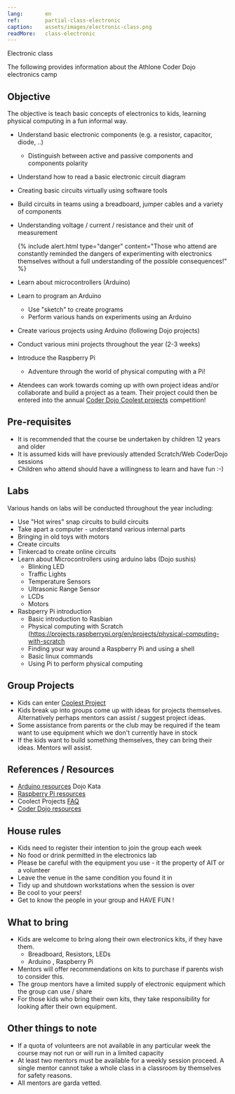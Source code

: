 ```yaml
---
lang:       en
ref:        partial-class-electronic
caption:    assets/images/electronic-class.png
readMore:   class-electronic
---
```


Electronic class

The following provides information about the Athlone Coder Dojo electronics camp

## Objective

The objective is teach basic concepts of electronics to kids, learning physical computing in a fun informal way.
- Understand basic electronic components (e.g. a resistor, capacitor, diode, ..)
    - Distinguish between active and passive components and components polarity
- Understand how to read a basic electronic circuit diagram
- Creating basic circuits virtually using software tools
- Build circuits in teams using a breadboard, jumper cables and a variety of components
- Understanding voltage / current / resistance and their unit of measurement

  {% include alert.html
    type="danger"
    content="Those who attend are constantly reminded the dangers of experimenting with electronics
                     themselves without a full understanding of the possible consequences!"
  %}
    
- Learn about microcontrollers (Arduino)
- Learn to program an Arduino
   * Use "sketch" to create programs
   * Perform various hands on experiments using an Arduino
- Create various projects using Arduino (following Dojo projects)
- Conduct various mini projects throughout the year (2-3 weeks)
- Introduce the Raspberry Pi
   * Adventure through the world of physical computing with a Pi!
- Atendees can work towards coming up with own project ideas and/or collaborate and build a project as a team. Their project could then be entered into the annual [Coder Dojo Coolest projects](https://coolestprojects.org/) competition!

## Pre-requisites
- It is recommended that the course be undertaken by children 12 years and older
- It is assumed kids will have previously attended Scratch/Web CoderDojo sessions
- Children who attend should have a willingness to learn and have fun :-)

## Labs
Various hands on labs will be conducted throughout the year including:
- Use "Hot wires" snap circuits to build circuits
- Take apart a computer - understand various internal parts
- Bringing in old toys with motors
- Create circuits
- Tinkercad to create online circuits
- Learn about Microcontrollers using arduino labs (Dojo sushis)
    * Blinking LED
    * Traffic Lights
    * Temperature Sensors
    * Ultrasonic Range Sensor
    * LCDs
    * Motors
- Rasbperry Pi introduction
  - Basic introduction to Rasbian
  - Physical computing with Scratch (https://projects.raspberrypi.org/en/projects/physical-computing-with-scratch
  - Finding your way around a Raspberry Pi and using a shell
  - Basic linux commands
  - Using Pi to perform physical computing

## Group Projects

- Kids can enter [Coolest Project](https://coolestprojects.org/)
- Kids break up into groups come up with ideas for projects themselves. Alternatively perhaps mentors can assist / suggest project ideas.
- Some assistance from parents or the club may be required if the team want to use equipment which we don't currently have in stock
- If the kids want to build something themselves, they can bring their ideas. Mentors will assist.

## References / Resources

* [Arduino resources](http://kata.coderdojo.com/wiki/Arduino_Path) Dojo Kata
* [Raspberry Pi resources](https://curriculum.raspberrypi.org/physical-computing/creator/)
* Coolect Projects [FAQ](https://help.coolestprojects.org/hc)
* [Coder Dojo resources](https://coderdojo.com/resources/)

## House rules

- Kids need to register their intention to join the group each week
- No food or drink permitted in the electronics lab
- Please be careful with the equipment you use - it the property of AIT or a volunteer
- Leave the venue in the same condition you found it in
- Tidy up and shutdown workstations when the session is over
- Be cool to your peers!
- Get to know the people in your group and HAVE FUN !

## What to bring

- Kids are welcome to bring along their own electronics kits, if they have them.
  - Breadboard, Resistors, LEDs
  - Arduino , Raspberry Pi
- Mentors will offer recommendations on kits to purchase if parents wish to consider this.
- The group mentors have a limited supply of electronic equipment which the group can use / share
- For those kids who bring their own kits, they take responsibility for looking after their own equipment.

## Other things to note

- If a quota of volunteers are not available in any particular week the course may not run or will run in a limited capacity
- At least two mentors must be available for a weekly session proceed. A single mentor cannot take a whole class in a classroom by themselves for safety reasons. 
- All mentors are garda vetted.

